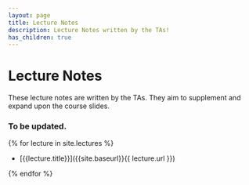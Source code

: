 ```yaml
---
layout: page
title: Lecture Notes
description: Lecture Notes written by the TAs!
has_children: true
---
```


# Lecture Notes

These lecture notes are written by the TAs. They aim to supplement and expand upon the course slides.

### To be updated.

{% for lecture in site.lectures %}

- [{{lecture.title}}]({{site.baseurl}}{{ lecture.url }})

{% endfor %}
